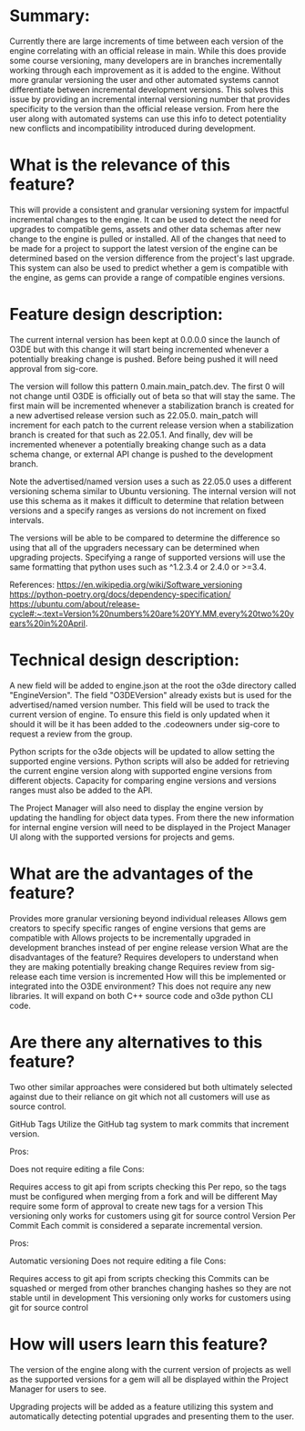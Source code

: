 # Summary:
Currently there are large increments of time between each version of the engine correlating with an official release in main. While this does provide some course versioning, many developers are in branches incrementally working through each improvement as it is added to the engine. Without more granular versioning the user and other automated systems cannot differentiate between incremental development versions. This solves this issue by providing an incremental internal versioning number that provides specificity to the version than the official release version. From here the user along with automated systems can use this info to detect potentiality new conflicts and incompatibility introduced during development.

# What is the relevance of this feature?
This will provide a consistent and granular versioning system for impactful incremental changes to the engine. It can be used to detect the need for upgrades to compatible gems, assets and other data schemas after new change to the engine is pulled or installed. All of the changes that need to be made for a project to support the latest version of the engine can be determined based on the version difference from the project's last upgrade. This system can also be used to predict whether a gem is compatible with the engine, as gems can provide a range of compatible engines versions.

# Feature design description:
The current internal version has been kept at 0.0.0.0 since the launch of O3DE but with this change it will start being incremented whenever a potentially breaking change is pushed. Before being pushed it will need approval from sig-core.

The version will follow this pattern 0.main.main_patch.dev. The first 0 will not change until O3DE is officially out of beta so that will stay the same. The first main will be incremented whenever a stabilization branch is created for a new advertised release version such as 22.05.0. main_patch will increment for each patch to the current release version when a stabilization branch is created for that such as 22.05.1. And finally, dev will be incremented whenever a potentially breaking change such as a data schema change, or external API change is pushed to the development branch.

Note the advertised/named version uses a such as 22.05.0 uses a different versioning schema similar to Ubuntu versioning. The internal version will not use this schema as it makes it difficult to determine that relation between versions and a specify ranges as versions do not increment on fixed intervals.

The versions will be able to be compared to determine the difference so using that all of the upgraders necessary can be determined when upgrading projects. Specifying a range of supported versions will use the same formatting that python uses such as ^1.2.3.4 or 2.4.0 or >=3.4.

References: https://en.wikipedia.org/wiki/Software_versioning https://python-poetry.org/docs/dependency-specification/ https://ubuntu.com/about/release-cycle#:~:text=Version%20numbers%20are%20YY.MM,every%20two%20years%20in%20April.

# Technical design description:
A new field will be added to engine.json at the root the o3de directory called "EngineVersion". The field "O3DEVersion" already exists but is used for the advertised/named version number. This field will be used to track the current version of engine. To ensure this field is only updated when it should it will be it has been added to the .codeowners under sig-core to request a review from the group.

Python scripts for the o3de objects will be updated to allow setting the supported engine versions. Python scripts will also be added for retrieving the current engine version along with supported engine versions from different objects. Capacity for comparing engine versions and versions ranges must also be added to the API.

The Project Manager will also need to display the engine version by updating the handling for object data types. From there the new information for internal engine version will need to be displayed in the Project Manager UI along with the supported versions for projects and gems.

# What are the advantages of the feature?
Provides more granular versioning beyond individual releases
Allows gem creators to specify specific ranges of engine versions that gems are compatible with
Allows projects to be incrementally upgraded in development branches instead of per engine release version
What are the disadvantages of the feature?
Requires developers to understand when they are making potentially breaking change
Requires review from sig-release each time version is incremented
How will this be implemented or integrated into the O3DE environment?
This does not require any new libraries. It will expand on both C++ source code and o3de python CLI code.

# Are there any alternatives to this feature?
Two other similar approaches were considered but both ultimately selected against due to their reliance on git which not all customers will use as source control.

GitHub Tags
Utilize the GitHub tag system to mark commits that increment version.

Pros:

Does not require editing a file
Cons:

Requires access to git api from scripts checking this
Per repo, so the tags must be configured when merging from a fork and will be different
May require some form of approval to create new tags for a version
This versioning only works for customers using git for source control
Version Per Commit
Each commit is considered a separate incremental version.

Pros:

Automatic versioning
Does not require editing a file
Cons:

Requires access to git api from scripts checking this
Commits can be squashed or merged from other branches changing hashes so they are not stable until in development
This versioning only works for customers using git for source control

# How will users learn this feature?
The version of the engine along with the current version of projects as well as the supported versions for a gem will all be displayed within the Project Manager for users to see.

Upgrading projects will be added as a feature utilizing this system and automatically detecting potential upgrades and presenting them to the user.

